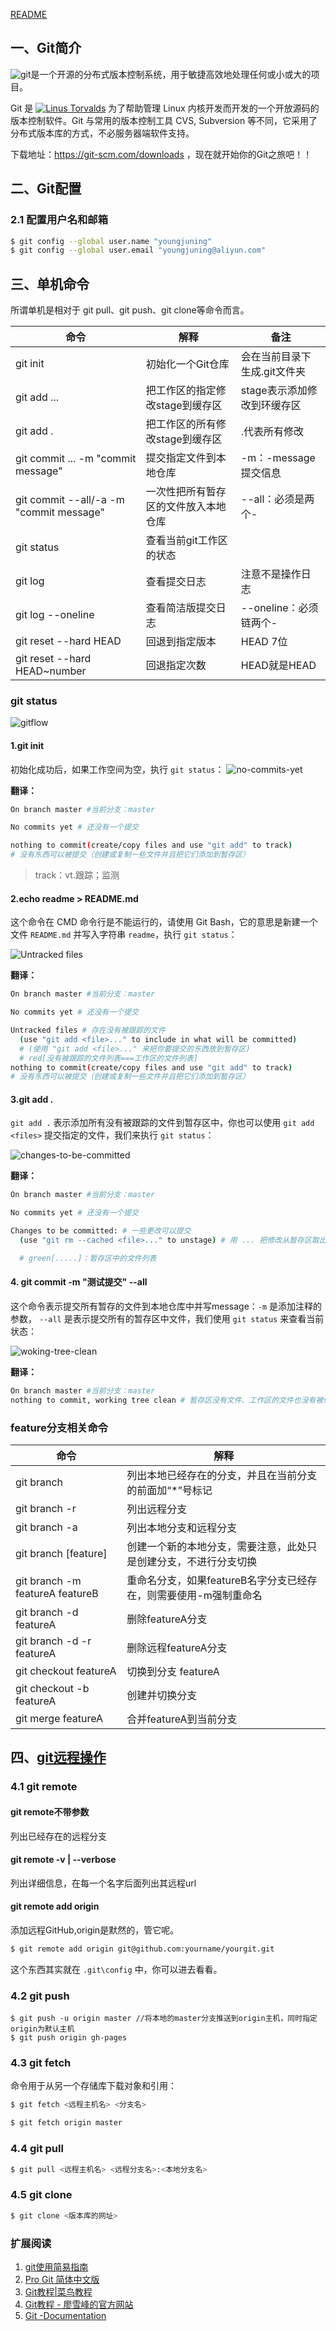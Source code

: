 [README](https://github.com/youngjuning/OcaloneShop/blob/master/README.md)

## 一、Git简介

![git](http://cdn.wakeuptocode.me/images/2017/10/small-git.png)是一个开源的分布式版本控制系统，用于敏捷高效地处理任何或小或大的项目。

Git 是 [![Linus Torvalds](http://cdn.wakeuptocode.me/images/2017/10/linus-torvalds.jpg)](http://www.ruanyifeng.com/blog/2012/09/linus_torvalds.html) 为了帮助管理 Linux 内核开发而开发的一个开放源码的版本控制软件。Git 与常用的版本控制工具 CVS, Subversion 等不同，它采用了分布式版本库的方式，不必服务器端软件支持。

下载地址：https://git-scm.com/downloads ，现在就开始你的Git之旅吧！！

## 二、Git配置

### 2.1 配置用户名和邮箱

```bash
$ git config --global user.name "youngjuning"
$ git config --global user.email "youngjuning@aliyun.com"
```

## 三、单机命令

所谓单机是相对于 git pull、git push、git clone等命令而言。

| 命令                                      | 解释                                 | 备注                         |
| ----------------------------------------- | ------------------------------------ | ---------------------------- |
| git init                                  | 初始化一个Git仓库                    | 会在当前目录下生成.git文件夹 |
| git add <file>...                         | 把工作区的指定修改stage到缓存区      | stage表示添加修改到环缓存区  |
| git add .                                 | 把工作区的所有修改stage到缓存区      | .代表所有修改                |
| git commit <file>... -m  "commit message" | 提交指定文件到本地仓库               | -m：-message  提交信息       |
| git commit --all/-a -m "commit message"   | 一次性把所有暂存区的文件放入本地仓库 | --all：必须是两个-           |
| git status                                | 查看当前git工作区的状态              |                              |
| git log                                   | 查看提交日志                         | 注意不是操作日志             |
| git log --oneline                         | 查看简洁版提交日志                   | --oneline：必须链两个-       |
| git reset --hard  HEAD                    | 回退到指定版本                       | HEAD 7位                     |
| git reset --hard  HEAD~number             | 回退指定次数                         | HEAD就是HEAD                 |

### git status

![gitflow](http://cdn.wakeuptocode.me/images/2017/10/gitflow.jpg)

#### 1.git init

初始化成功后，如果工作空间为空，执行 `git status`：
![no-commits-yet](http://cdn.wakeuptocode.me/images/2017/10/no-commits-yet.png)

**翻译：**

```bash
On branch master #当前分支：master

No commits yet # 还没有一个提交

nothing to commit(create/copy files and use "git add" to track)
# 没有东西可以被提交（创建或复制一些文件并且把它们添加到暂存区）
```

> track：vt.跟踪；监测

#### 2.echo readme > README.md

这个命令在 CMD 命令行是不能运行的，请使用 Git Bash，它的意思是新建一个文件 `README.md` 并写入字符串 `readme`，执行 `git status`：

![Untracked files](http://cdn.wakeuptocode.me/images/2017/10/Untracked-files.png)

**翻译：**

```bash
On branch master #当前分支：master

No commits yet # 还没有一个提交

Untracked files # 存在没有被跟踪的文件
  (use "git add <file>..." to include in what will be committed)
  # (使用 "git add <file>..." 来把你要提交的东西放到暂存区)
  # red[没有被跟踪的文件列表===工作区的文件列表]
nothing to commit(create/copy files and use "git add" to track)
# 没有东西可以被提交（创建或复制一些文件并且把它们添加到暂存区）
```

#### 3.git add .

`git add .` 表示添加所有没有被跟踪的文件到暂存区中，你也可以使用 `git add <files>` 提交指定的文件，我们来执行 `git status`：

![changes-to-be-committed](../../../../qiniu/images/2017/10/changes-to-be-committed.png)

**翻译：**

```bash
On branch master #当前分支：master

No commits yet # 还没有一个提交

Changes to be committed: # 一些更改可以提交
  (use "git rm --cached <file>..." to unstage) # 用 ... 把修改从暂存区取出来，也就是撤销修改

  # green[.....]：暂存区中的文件列表
```

#### 4. git commit -m "测试提交" --all

这个命令表示提交所有暂存的文件到本地仓库中并写message：`-m` 是添加注释的参数， `--all` 是表示提交所有的暂存区中文件，我们使用 `git status` 来查看当前状态：

![woking-tree-clean](http://cdn.wakeuptocode.me/images/2017/10/woking-tree-clean.png)

**翻译：**

```bash
On branch master #当前分支：master
nothing to commit, working tree clean # 暂存区没有文件、工作区的文件也没有被修改
```

### feature分支相关命令

| 命令                             | 解释                                                             |
| -------------------------------- | ---------------------------------------------------------------- |
| git branch                       | 列出本地已经存在的分支，并且在当前分支的前面加“*”号标记        |
| git branch -r                    | 列出远程分支                                                     |
| git branch -a                    | 列出本地分支和远程分支                                           |
| git branch [feature]             | 创建一个新的本地分支，需要注意，此处只是创建分支，不进行分支切换 |
| git branch -m  featureA featureB | 重命名分支，如果featureB名字分支已经存在，则需要使用-m强制重命名 |
| git branch -d featureA           | 删除featureA分支                                                 |
| git branch -d -r featureA        | 删除远程featureA分支                                             |
| git checkout featureA            | 切换到分支 featureA                                              |
| git checkout -b featureA         | 创建并切换分支                                                   |
| git merge featureA               | 合并featureA到当前分支                                           |

## 四、[git远程操作](http://www.ruanyifeng.com/blog/2014/06/git_remote.html)

### 4.1 git remote

#### git remote不带参数

列出已经存在的远程分支

#### git remote -v | --verbose

列出详细信息，在每一个名字后面列出其远程url

#### git remote add origin

添加远程GitHub,origin是默然的，管它呢。

```bash
$ git remote add origin git@github.com:yourname/yourgit.git
```

这个东西其实就在 `.git\config` 中，你可以进去看看。

### 4.2 git push

```
$ git push -u origin master //将本地的master分支推送到origin主机，同时指定origin为默认主机
$ git push origin gh-pages
```

### 4.3 git fetch

命令用于从另一个存储库下载对象和引用：

```bash
$ git fetch <远程主机名> <分支名>
```

```bash
$ git fetch origin master
```

### 4.4 git pull

```bash
$ git pull <远程主机名> <远程分支名>:<本地分支名>
```

### 4.5 git clone

```bash
$ git clone <版本库的网址>
```

### 扩展阅读

1. [git使用简易指南](http://www.bootcss.com/p/git-guide/)
2. [Pro Git 简体中文版](http://iissnan.com/progit/)
3. [Git教程|菜鸟教程](http://www.runoob.com/git/git-tutorial.html)
4. [Git教程 - 廖雪峰的官方网站](https://www.liaoxuefeng.com/wiki/0013739516305929606dd18361248578c67b8067c8c017b000/)
5. [Git -Documentation](https://git-scm.com/doc)

